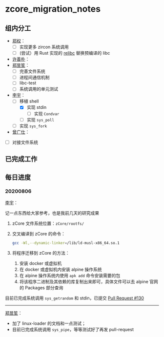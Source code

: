 # zcore_migration_notes

## 组内分工

* [郑权](https://github.com/VitalyAnkh)：
  * [ ] 实现更多 zircon 系统调用
  * [ ] (尝试）用 Rust 实现的 [relibc](https://gitlab.redox-os.org/redox-os/relibc) 替换预编译的 libc
* [许善朴](https://github.com/xushanpu123)：
* [郑昱笙](https://github.com/yunwei37)：
  * [ ] 完善文件系统
  * [ ] 进程间通信机制
  * [ ] libc-test
  * [ ] 系统调用的单元测试
* [李宇](https://github.com/wfly1998)：
  * [ ] 移植 shell
    * [x] 实现 stdin
      * [ ] 实现 `Condvar`
    * [ ] 实现 `sys_poll`
  * [ ] 实现 `sys_fork`
* [曾广仕](https://github.com/NameAvailable319)：
 *[ ] 对接文件系统

## 已完成工作

## 每日进度

### 20200806

[李宇](https://github.com/wfly1998)：

记一点东西给大家参考，也是我前几天的研究成果

1. zCore 文件系统位置：`zCore/rootfs/`

2. 交叉编译到 zCore 的命令：

   ```sh
   gcc -Wl,--dynamic-linker=/lib/ld-musl-x86_64.so.1
   ```

3. 将程序迁移到 zCore 的方法：

   1. 安装 docker 或虚拟机
   2. 在 docker 或虚拟机内安装 alpine 操作系统
   3. 在 alpine 操作系统内使用 `apk add` 命令安装需要的包
   4. 将该程序二进制及其依赖的库复制出来即可，具体文件可以去 alpine 官网的 Packages 部分查询

目前已完成系统调用 `sys_getrandom` 和 stdin，已提交 [Pull Request #130](https://github.com/rcore-os/zCore/pull/130)

---

[郑昱笙](https://github.com/yunwei37)：

- 加了 linux-loader 的文档和一点测试；
- 目前已完成系统调用 `sys_pipe`，等等测试好了再发 pull-request
